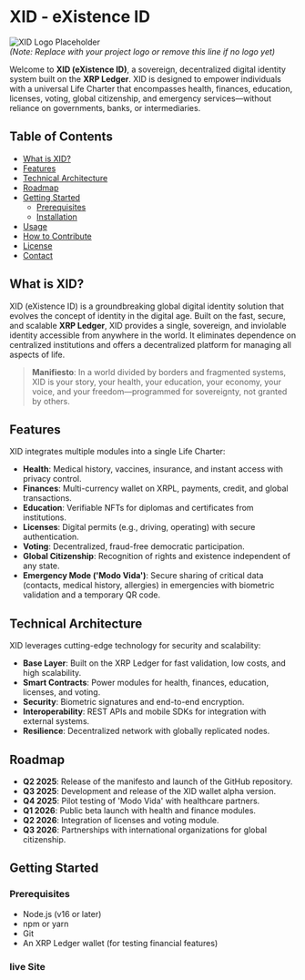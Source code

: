 # XID - eXistence ID

![XID Logo Placeholder](https://via.placeholder.com/150)  
*(Note: Replace with your project logo or remove this line if no logo yet)*

Welcome to **XID (eXistence ID)**, a sovereign, decentralized digital identity system built on the **XRP Ledger**. XID is designed to empower individuals with a universal Life Charter that encompasses health, finances, education, licenses, voting, global citizenship, and emergency services—without reliance on governments, banks, or intermediaries.

## Table of Contents
- [What is XID?](#what-is-xid)
- [Features](#features)
- [Technical Architecture](#technical-architecture)
- [Roadmap](#roadmap)
- [Getting Started](#getting-started)
  - [Prerequisites](#prerequisites)
  - [Installation](#installation)
- [Usage](#usage)
- [How to Contribute](#how-to-contribute)
- [License](#license)
- [Contact](#contact)

## What is XID?

XID (eXistence ID) is a groundbreaking global digital identity solution that evolves the concept of identity in the digital age. Built on the fast, secure, and scalable **XRP Ledger**, XID provides a single, sovereign, and inviolable identity accessible from anywhere in the world. It eliminates dependence on centralized institutions and offers a decentralized platform for managing all aspects of life.

> **Manifiesto**: In a world divided by borders and fragmented systems, XID is your story, your health, your education, your economy, your voice, and your freedom—programmed for sovereignty, not granted by others.

## Features

XID integrates multiple modules into a single Life Charter:
- **Health**: Medical history, vaccines, insurance, and instant access with privacy control.
- **Finances**: Multi-currency wallet on XRPL, payments, credit, and global transactions.
- **Education**: Verifiable NFTs for diplomas and certificates from institutions.
- **Licenses**: Digital permits (e.g., driving, operating) with secure authentication.
- **Voting**: Decentralized, fraud-free democratic participation.
- **Global Citizenship**: Recognition of rights and existence independent of any state.
- **Emergency Mode ('Modo Vida')**: Secure sharing of critical data (contacts, medical history, allergies) in emergencies with biometric validation and a temporary QR code.

## Technical Architecture

XID leverages cutting-edge technology for security and scalability:
- **Base Layer**: Built on the XRP Ledger for fast validation, low costs, and high scalability.
- **Smart Contracts**: Power modules for health, finances, education, licenses, and voting.
- **Security**: Biometric signatures and end-to-end encryption.
- **Interoperability**: REST APIs and mobile SDKs for integration with external systems.
- **Resilience**: Decentralized network with globally replicated nodes.

## Roadmap

- **Q2 2025**: Release of the manifesto and launch of the GitHub repository.
- **Q3 2025**: Development and release of the XID wallet alpha version.
- **Q4 2025**: Pilot testing of 'Modo Vida' with healthcare partners.
- **Q1 2026**: Public beta launch with health and finance modules.
- **Q2 2026**: Integration of licenses and voting module.
- **Q3 2026**: Partnerships with international organizations for global citizenship.

## Getting Started

### Prerequisites
- Node.js (v16 or later)
- npm or yarn
- Git
- An XRP Ledger wallet (for testing financial features)

### live Site 

   
